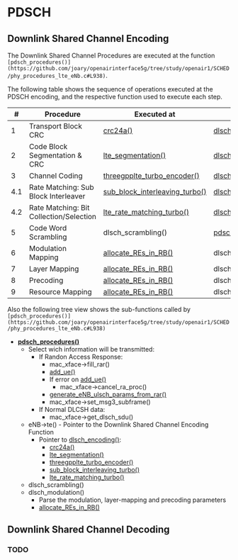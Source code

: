 # PDSCH

## Downlink Shared Channel Encoding

The Downlink Shared Channel Procedures are executed at the function `[pdsch_procedures()](https://github.com/joary/openairinterface5g/tree/study/openair1/SCHED/phy_procedures_lte_eNb.c#L938)`.

The following table shows the sequence of operations executed at the PDSCH encoding, and the respective function used to execute each step. 

| # | Procedure | Executed at | Callee |
|--|--|--|--|
| 1 | Transport Block CRC | [crc24a()](https://github.com/joary/openairinterface5g/tree/study/openair1/PHY/CODING/crc_byte.c#L110) | [dlsch_encoding()](https://github.com/joary/openairinterface5g/tree/study/openair1/PHY/LTE_TRANSPORT/dlsch_coding.c#L560) |
| 2 | Code Block Segmentation & CRC | [lte_segmentation()](https://github.com/joary/openairinterface5g/tree/study/openair1/PHY/CODING/lte_segmentation.c#L180) | [dlsch_encoding()](https://github.com/joary/openairinterface5g/tree/study/openair1/PHY/LTE_TRANSPORT/dlsch_coding.c#L560) |
| 3 | Channel Coding | [threegpplte_turbo_encoder()](https://github.com/joary/openairinterface5g/tree/study/openair1/PHY/CODING/3gpplte.c#L108) | [dlsch_encoding()](https://github.com/joary/openairinterface5g/tree/study/openair1/PHY/LTE_TRANSPORT/dlsch_coding.c#L560) |
| 4.1 | Rate Matching: Sub Block Interleaver | [sub_block_interleaving_turbo()](https://github.com/joary/openairinterface5g/tree/study/openair1/PHY/CODING/lte_rate_matching.c#L45) |  [dlsch_encoding()](https://github.com/joary/openairinterface5g/tree/study/openair1/PHY/LTE_TRANSPORT/dlsch_coding.c#L560) |
| 4.2 | Rate Matching: Bit Collection/Selection | [lte_rate_matching_turbo()](https://github.com/joary/openairinterface5g/tree/study/openair1/PHY/CODING/lte_rate_matching.c#L454) |  [dlsch_encoding()](https://github.com/joary/openairinterface5g/tree/study/openair1/PHY/LTE_TRANSPORT/dlsch_coding.c#L560) |
| 5 | Code Word Scrambling | dlsch_scrambling() | [pdsch_procedures()](https://github.com/joary/openairinterface5g/tree/study/openair1/SCHED/phy_procedures_lte_eNb.c#L938) |
| 6 | Modulation Mapping | [allocate_REs_in_RB()](https://github.com/joary/openairinterface5g/tree/study/openair1/PHY/LTE_TRANSPORT/dlsch_modulation.c#L557) |  dlsch_modulation() |
| 7 | Layer Mapping | [allocate_REs_in_RB()](https://github.com/joary/openairinterface5g/tree/study/openair1/PHY/LTE_TRANSPORT/dlsch_modulation.c#L557) |  dlsch_modulation() |
| 8 | Precoding | [allocate_REs_in_RB()](https://github.com/joary/openairinterface5g/tree/study/openair1/PHY/LTE_TRANSPORT/dlsch_modulation.c#L557) |  dlsch_modulation() |
| 9 | Resource Mapping | [allocate_REs_in_RB()](https://github.com/joary/openairinterface5g/tree/study/openair1/PHY/LTE_TRANSPORT/dlsch_modulation.c#L557) | dlsch_modulation() |

Also the following tree view shows the sub-functions called by `[pdsch_procedures()](https://github.com/joary/openairinterface5g/tree/study/openair1/SCHED/phy_procedures_lte_eNb.c#L938)`

* **[pdsch_procedures()](https://github.com/joary/openairinterface5g/tree/study/openair1/SCHED/phy_procedures_lte_eNb.c#L938)**
  * Select wich information will be transmitted:
    * If Randon Access Response:
      * mac_xface->fill_rar()
      * [add_ue()](https://github.com/joary/openairinterface5g/tree/study/openair1/SCHED/phy_procedures_lte_eNb.c#L146)
      * If error on [add_ue()](https://github.com/joary/openairinterface5g/tree/study/openair1/SCHED/phy_procedures_lte_eNb.c#L146)
        * mac_xface->cancel_ra_proc()
      * [generate_eNB_ulsch_params_from_rar()](https://github.com/joary/openairinterface5g/tree/study/openair1/PHY/LTE_TRANSPORT/rar_tools.c#L56)
      * mac_xface->set_msg3_subframe()
    * If Normal DLCSH data:
      * mac_xface->get_dlsch_sdu()
  * eNB->te() - Pointer to the Downlink Shared Channel Encoding Function
    * Pointer to [dlsch_encoding()](https://github.com/joary/openairinterface5g/tree/study/openair1/PHY/LTE_TRANSPORT/dlsch_coding.c#L560):
      * [crc24a()](https://github.com/joary/openairinterface5g/tree/study/openair1/PHY/CODING/crc_byte.c#L110)
      * [lte_segmentation()](https://github.com/joary/openairinterface5g/tree/study/openair1/PHY/CODING/lte_segmentation.c#L180)
      * [threegpplte_turbo_encoder()](https://github.com/joary/openairinterface5g/tree/study/openair1/PHY/CODING/3gpplte.c#L108)
      * [sub_block_interleaving_turbo()](https://github.com/joary/openairinterface5g/tree/study/openair1/PHY/CODING/lte_rate_matching.c#L45)
      * [lte_rate_matching_turbo()](https://github.com/joary/openairinterface5g/tree/study/openair1/PHY/CODING/lte_rate_matching.c#L454)
  * dlsch_scrambling()
  * dlsch_modulation()
    * Parse the modulation, layer-mapping and precoding parameters
    * [allocate_REs_in_RB()](https://github.com/joary/openairinterface5g/tree/study/openair1/PHY/LTE_TRANSPORT/dlsch_modulation.c#L557)

## Downlink Shared Channel Decoding

### TODO
